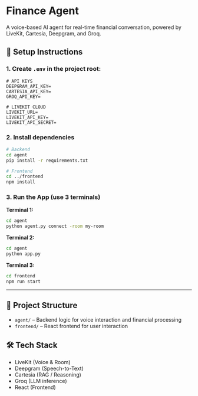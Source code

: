
# Finance Agent

A voice-based AI agent for real-time financial conversation, powered by LiveKit, Cartesia, Deepgram, and Groq.

## 🔧 Setup Instructions

### 1. Create `.env` in the project root:
```env
# API KEYS
DEEPGRAM_API_KEY=
CARTESIA_API_KEY=
GROQ_API_KEY=

# LIVEKIT CLOUD
LIVEKIT_URL=
LIVEKIT_API_KEY=
LIVEKIT_API_SECRET=
````

### 2. Install dependencies

```bash
# Backend
cd agent
pip install -r requirements.txt

# Frontend
cd ../frontend
npm install
```

### 3. Run the App (use 3 terminals)

**Terminal 1:**

```bash
cd agent
python agent.py connect -room my-room
```

**Terminal 2:**

```bash
cd agent
python app.py
```

**Terminal 3:**

```bash
cd frontend
npm run start
```

---

## 📁 Project Structure

* `agent/` – Backend logic for voice interaction and financial processing
* `frontend/` – React frontend for user interaction

## 🛠️ Tech Stack

* LiveKit (Voice & Room)
* Deepgram (Speech-to-Text)
* Cartesia (RAG / Reasoning)
* Groq (LLM inference)
* React (Frontend)


